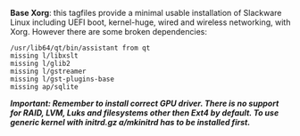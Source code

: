 **Base Xorg**: this tagfiles provide a minimal usable installation of Slackware Linux including UEFI boot, kernel-huge, wired and wireless networking, with Xorg. However there are some broken dependencies:

```
/usr/lib64/qt/bin/assistant from qt
missing l/libxslt
missing l/glib2
missing l/gstreamer
missing l/gst-plugins-base
missing ap/sqlite
```

***Important:
Remember to install correct GPU driver. 
There is no support for RAID, LVM, Luks and filesystems other then Ext4 by default.
To use generic kernel with initrd.gz a/mkinitrd has to be installed first.***

